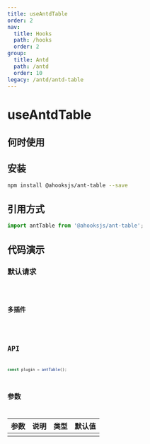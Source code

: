 ```yaml
---
title: useAntdTable
order: 2
nav:
  title: Hooks
  path: /hooks
  order: 2
group:
  title: Antd
  path: /antd
  order: 10
legacy: /antd/antd-table
---
```


# useAntdTable

## 何时使用

## 安装

```sh
npm install @ahooksjs/ant-table --save
```

## 引用方式

```js
import antTable from '@ahooksjs/ant-table';
```

## 代码演示

### 默认请求

<code src="./demo/default.tsx" />

### 多插件

<code src="./demo/all.tsx" />

## API

```js
const plugin = antTable();
```

## 参数

| 参数 | 说明 | 类型 | 默认值 |
| ---- | ---- | ---- | ------ |
|      |      |      |        |

